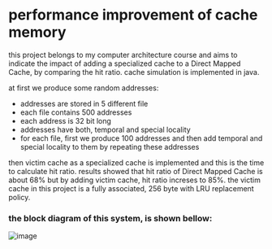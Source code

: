 # performance improvement of cache memory

this project belongs to my computer architecture course and aims to indicate the impact of adding a specialized cache to a Direct Mapped Cache, by comparing the hit ratio.
cache simulation is implemented in java.

at first we produce some random addresses:
* addresses are stored in 5 different file
* each file contains 500 addresses
* each address is 32 bit long
* addresses have both, temporal and special locality
* for each file, first we produce 100 addresses and then add temporal and special locality to them by repeating these addresses

then victim cache as a specialized cache is implemented and this is the time to calculate hit ratio.
results showed that hit ratio of Direct Mapped Cache is about 68% but by adding victim cache, hit ratio increses to 85%.
the victim cache in this project is a fully associated, 256 byte with LRU replacement policy.


### the block diagram of this system, is shown bellow:
![image](https://user-images.githubusercontent.com/44861408/134782322-cb3543e2-8693-44cb-b39b-4501e7750faa.png)

